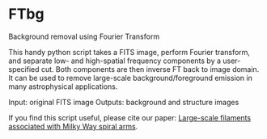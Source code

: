 # FTbg
Background removal using Fourier Transform


This handy python script takes a FITS image, perform Fourier transform, and separate low- and high-spatial frequency components by a user-specified cut. Both components are then inverse FT back to image domain. It can be used to remove large-scale background/foreground emission in many astrophysical applications.

Input: original FITS image
Outputs: background and structure images

If you find this script useful, please cite our paper:
[Large-scale filaments associated with Milky Way spiral arms](http://adsabs.harvard.edu/abs/2015MNRAS.450.4043W).
